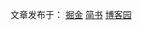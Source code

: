 文章发布于：
[掘金](https://juejin.im/user/59c357885188250eb6097cc6)
[简书](http://www.jianshu.com/u/16805ca2da48)
[博客园](http://www.cnblogs.com/easy-blue/)